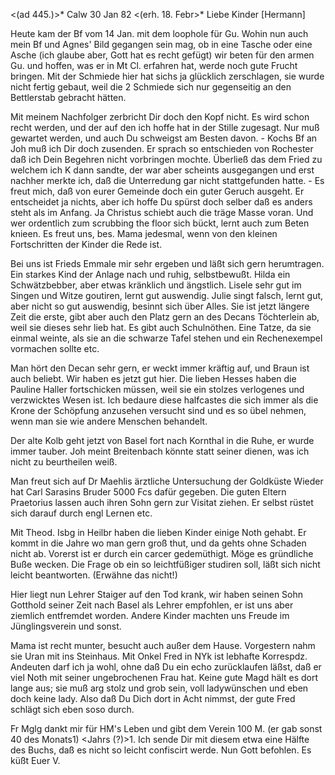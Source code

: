 <(ad 445.)>* Calw 30 Jan 82
 <(erh. 18. Febr>*
Liebe Kinder [Hermann]

Heute kam der Bf vom 14 Jan. mit dem loophole für Gu. Wohin nun auch mein Bf und Agnes' Bild gegangen sein mag, ob in eine Tasche oder eine Asche (ich glaube aber, Gott hat es recht gefügt) wir beten für den armen Gu. und hoffen, was er in Mt Cl. erfahren hat, werde noch gute Frucht bringen. Mit der Schmiede hier hat sichs ja glücklich zerschlagen, sie wurde nicht fertig gebaut, weil die 2 Schmiede sich nur gegenseitig an den Bettlerstab gebracht hätten.

Mit meinem Nachfolger zerbricht Dir doch den Kopf nicht. Es wird schon recht werden, und der auf den ich hoffe hat in der Stille zugesagt. Nur muß gewartet werden, und auch Du schweigst am Besten davon. - Kochs Bf an Joh muß ich Dir doch zusenden. Er sprach so entschieden von Rochester daß ich Dein Begehren nicht vorbringen mochte. Überließ das dem Fried zu welchem ich K dann sandte, der war aber scheints ausgegangen und erst nachher merkte ich, daß die Unterredung gar nicht stattgefunden hatte. - Es freut mich, daß von eurer Gemeinde doch ein guter Geruch ausgeht. Er entscheidet ja nichts, aber ich hoffe Du spürst doch selber daß es anders steht als im Anfang. Ja Christus schiebt auch die träge Masse voran. Und wer ordentlich zum scrubbing the floor sich bückt, lernt auch zum Beten knieen. Es freut uns, bes. Mama jedesmal, wenn von den kleinen Fortschritten der Kinder die Rede ist.

Bei uns ist Frieds Emmale mir sehr ergeben und läßt sich gern herumtragen. Ein starkes Kind der Anlage nach und ruhig, selbstbewußt. Hilda ein Schwätzbebber, aber etwas kränklich und ängstlich. Lisele sehr gut im Singen und Witze goutiren, lernt gut auswendig. Julie singt falsch, lernt gut, aber nicht so gut auswendig, besinnt sich über Alles. Sie ist jetzt längere Zeit die erste, gibt aber auch den Platz gern an des Decans Töchterlein ab, weil sie dieses sehr lieb hat. Es gibt auch Schulnöthen. Eine Tatze, da sie einmal weinte, als sie an die schwarze Tafel stehen und ein Rechenexempel vormachen sollte etc.

Man hört den Decan sehr gern, er weckt immer kräftig auf, und Braun ist auch beliebt. Wir haben es jetzt gut hier. Die lieben Hesses haben die Pauline Haller fortschicken müssen, weil sie ein stolzes verlogenes und verzwicktes Wesen ist. Ich bedaure diese halfcastes die sich immer als die Krone der Schöpfung anzusehen versucht sind und es so übel nehmen, wenn man sie wie andere Menschen behandelt.

Der alte Kolb geht jetzt von Basel fort nach Kornthal in die Ruhe, er wurde immer tauber. Joh meint Breitenbach könnte statt seiner dienen, was ich nicht zu beurtheilen weiß.

Man freut sich auf Dr Maehlis ärztliche Untersuchung der Goldküste Wieder hat Carl Sarasins Bruder 5000 Fcs dafür gegeben. Die guten Eltern Praetorius lassen auch ihren Sohn gern zur Visitat ziehen. Er selbst rüstet sich darauf durch engl Lernen etc.

Mit Theod. Isbg in Heilbr haben die lieben Kinder einige Noth gehabt. Er kommt in die Jahre wo man gern groß thut, und da gehts ohne Schaden nicht ab. Vorerst ist er durch ein carcer gedemüthigt. Möge es gründliche Buße wecken. Die Frage ob ein so leichtfüßiger studiren soll, läßt sich nicht leicht beantworten. (Erwähne das nicht!)

Hier liegt nun Lehrer Staiger auf den Tod krank, wir haben seinen Sohn Gotthold seiner Zeit nach Basel als Lehrer empfohlen, er ist uns aber ziemlich entfremdet worden. Andere Kinder machten uns Freude im Jünglingsverein und sonst.

Mama ist recht munter, besucht auch außer dem Hause. Vorgestern nahm sie Uran mit ins Steinhaus. Mit Onkel Fred in NYk ist lebhafte Korrespdz. Andeuten darf ich ja wohl, ohne daß Du ein echo zurücklaufen läßst, daß er viel Noth mit seiner ungebrochenen Frau hat. Keine gute Magd hält es dort lange aus; sie muß arg stolz und grob sein, voll ladywünschen und eben doch keine lady. Also daß Du Dich dort in Acht nimmst, der gute Fred schlägt sich eben soso durch.

Fr Mglg dankt mir für HM's Leben und gibt dem Verein 100 M. (er gab sonst 40 des Monats1) <Jahrs (?)>1. Ich sende Dir mit diesem etwa eine Hälfte des Buchs, daß es nicht so leicht confiscirt werde. Nun Gott befohlen. 
 Es küßt Euer V.
